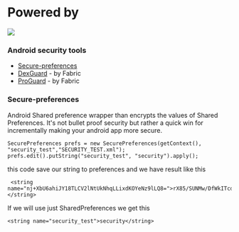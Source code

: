 # Powered by 
[![](https://media.licdn.com/mpr/mpr/shrink_200_200/AAEAAQAAAAAAAAfpAAAAJGQxMzExNzY0LWUxZjAtNDk5OS1iYjg1LWUxYmUyOTRkMTkzYg.png)](https://uptech.team/)

### Android security tools

 * [Secure-preferences]
 * [DexGuard] - by Fabric
 * [ProGuard] - by Fabric

### Secure-preferences 

  Android Shared preference wrapper than encrypts the values of Shared Preferences. It's not bullet proof security but rather a quick win for incrementally making your android app more secure.

```
SecurePreferences prefs = new SecurePreferences(getContext(), "security_test","SECURITY_TEST.xml");
prefs.edit().putString("security_test", "security").apply();
```

this code save our string to preferences and we have result like this 

```
 <string name="nj+XbU6ahiJY18TLCV2lNtUkNhqLLixdKOYeNz9lLQ8=">rX85/SUNMw/DfWkITcdkZQ==:YMrJnNugY077GXnn2nquviD1PIIb89awiOeu4Lq0kjo=:JScKw4uV7P2+04tisONJfQ==</string>
```

If we will use just SharedPreferences we get this

```
<string name="security_test">security</string>
```


[Secure-preferences]: <https://github.com/scottyab/secure-preferences>
[DexGuard]: <https://docs.fabric.io/android/crashlytics/dex-and-proguard.html#using-dexguard>
[ProGuard]: <https://docs.fabric.io/android/crashlytics/dex-and-proguard.html>

